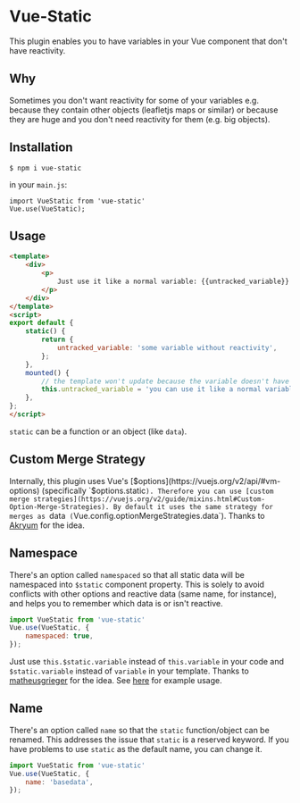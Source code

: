 # Vue-Static

This plugin enables you to have variables in your Vue component that don't have reactivity.

## Why

Sometimes you don't want reactivity for some of your variables e.g. because they contain other objects (leafletjs maps or similar) or because they are huge and you don't need reactivity for them (e.g. big objects).

## Installation

```
$ npm i vue-static
```

in your `main.js`:

```
import VueStatic from 'vue-static'
Vue.use(VueStatic);
```


## Usage

```html
<template>
    <div>
        <p>
            Just use it like a normal variable: {{untracked_variable}}
        </p>
    </div>
</template>
<script>
export default {
    static() {
        return {
            untracked_variable: 'some variable without reactivity',
        };
    },
    mounted() {
        // the template won't update because the variable doesn't have reactivity
        this.untracked_variable = 'you can use it like a normal variable';
    },
};
</script>
```

`static` can be a function or an object (like `data`).


## Custom Merge Strategy

Internally, this plugin uses Vue's [$options](https://vuejs.org/v2/api/#vm-options) (specifically `$options.static`). Therefore you can use [custom merge strategies](https://vuejs.org/v2/guide/mixins.html#Custom-Option-Merge-Strategies). By default it uses the same strategy for merges as `data` (`Vue.config.optionMergeStrategies.data`). Thanks to [Akryum](https://github.com/Akryum) for the idea.

## Namespace

There's an option called `namespaced` so that all static data will be namespaced into `$static` component property. This is solely to avoid conflicts with other options and reactive data (same name, for instance), and helps you to remember which data is or isn't reactive.

```javascript
import VueStatic from 'vue-static'
Vue.use(VueStatic, {
    namespaced: true,
});
```

Just use `this.$static.variable` instead of `this.variable` in your code and `$static.variable` instead of `variable` in your template. Thanks to [matheusgrieger](https://github.com/matheusgrieger) for the idea. See [here](https://github.com/samuelantonioli/vue-static/pull/2) for example usage.

## Name

There's an option called `name` so that the `static` function/object can be renamed. This addresses the issue that `static` is a reserved keyword. If you have problems to use `static` as the default name, you can change it.

```javascript
import VueStatic from 'vue-static'
Vue.use(VueStatic, {
    name: 'basedata',
});
```


